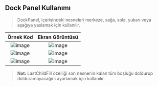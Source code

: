 ## Dock Panel Kullanımı ## 
> DockPanel, içerisindeki nesneleri merkeze, sağa, sola, yukarı veya aşağıya yaslamak için kullanılır.

| Örnek Kod |Ekran Görüntüsü|
|:--------:|:----------------------------:|
|![image](https://user-images.githubusercontent.com/28144917/154905573-2ce17957-7c7b-433a-bea8-a3e8a31a111c.png)|![image](https://user-images.githubusercontent.com/28144917/154905582-279f73d3-1360-4b74-864e-6f7999c946bf.png)|
|![image](https://user-images.githubusercontent.com/28144917/154906431-96c5f318-c93f-4ae6-898d-08b8d408fbb7.png)|![image](https://user-images.githubusercontent.com/28144917/154906404-67be8839-9a32-4428-8bc0-430ca2efedd8.png)|
|![image](https://user-images.githubusercontent.com/28144917/154906638-254e37f8-712b-4a98-b4ea-ab6829fece8b.png)|![image](https://user-images.githubusercontent.com/28144917/154906654-e0e83814-98c0-4d5f-9a09-b1ffd9dce963.png)|

> **Not:** LastChildFill özelliği son nesnenin kalan tüm boşluğu doldurup dolduramayacağını ayarlamak için kullanılır.
